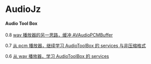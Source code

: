 # AudioJz


#### Audio Tool Box




0.8 [wav 播放器的另一思路，缓冲 AVAudioPCMBuffer](https://juejin.cn/post/6901335705989939208)


0.7 [从 pcm 播放器，继续学习 AudioToolBox 的 services 与非压缩格式](https://juejin.cn/post/6900840084086456333)




0.6 [从 wav 播放器，学习 AudioToolBox 的 services](https://juejin.cn/post/6899080975817375751)

